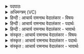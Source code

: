 <details><summary>पदपाठः</summary>

एषः꣢। सू꣡र्य꣢꣯म्। अ꣣रोचयत्। प꣡व꣢꣯मानः। अ꣡धि꣢꣯। द्य꣡वि꣢꣯। प꣣वि꣡त्रे꣢। म꣣त्सरः꣢। म꣡दः꣢꣯। १२८४।
</details>

<details><summary>अधिमन्त्रम् (VC)</summary>

- पवमानः सोमः
- प्रियमेध आङ्गिरसः (प्रथमपादः) नृमेध आङ्गिरसः (शेषास्त्रयः पादाः)
- गायत्री
- षड्जः
</details>

<details><summary>हिन्दी : आचार्य रामनाथ वेदालंकार - विषयः</summary>

अगले मन्त्र में परमात्मा का कर्तृत्त्व और महत्त्व वर्णित किया गया है।
</details>

<details><summary>हिन्दी : आचार्य रामनाथ वेदालंकार - पदार्थः</summary>

पदार्थान्वयभाषाः -  (एषः) इस (पवमानः) क्रियाशील सोम परमात्मा ने (द्यवि अधि) द्युलोक में (सूर्यम्) सूर्य को (अरोचयत्) चमकाया हैऔर (मदः) आनन्दमय यह परमात्मा (पवित्रे) पवित्र अन्तरात्मा में (मत्सरः) आनन्दजनक होता है ॥५॥
</details>

<details><summary>हिन्दी : आचार्य रामनाथ वेदालंकार - भावार्थः</summary>

भावार्थभाषाः -  बाहरी जगत् में सूर्य,चाँद,तारावली आदि में और अन्दर के जगत् मन,मस्तिष्क आदि में जो कर्तृत्व और महत्त्व दिखायी देता है,वह सब परमात्मा का ही है ॥५॥
</details>

<details><summary>संस्कृत : आचार्य रामनाथ वेदालंकार - विषयः</summary>

अथ परमात्मनः कर्तृत्वं महत्त्वं चाह।
</details>

<details><summary>संस्कृत : आचार्य रामनाथ वेदालंकार - पदार्थः</summary>

पदार्थान्वयभाषाः -  (एषः) अयम् (पवमानः) क्रियाशीलः सोमः परमात्मा (द्यवि अधि) द्युलोके (सूर्यम्) आदित्यम् (अरोचयत्) रोचितवानस्ति। अपि च, (मदः) आनन्दमयः एष परमात्मा (पवित्रे) पूतेऽन्तरात्मनि (मत्सरः) आनन्दजनको जायते।[माद्यतेः ‘कृधूमदिभ्यः कित्’ उ० ३।७३ इत्यनेन सरन् प्रत्ययः]॥५॥
</details>

<details><summary>संस्कृत : आचार्य रामनाथ वेदालंकार - भावार्थः</summary>

भावार्थभाषाः -  बाह्ये जगति सूर्यचन्द्रतारावल्यादौ मानवदेहाभ्यन्तरे मनोमस्तिष्कादौ च यत् कर्तृत्वं महत्त्वं च दृश्यते तत् सर्वं परमात्मन एव ॥५॥
</details>